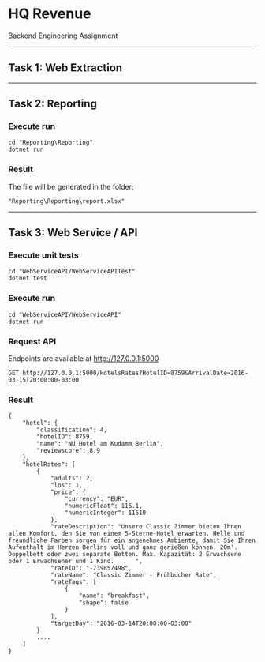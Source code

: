 # HQ Revenue

Backend Engineering Assignment

---

## Task 1: Web Extraction

---

## Task 2: Reporting

### Execute run

```
cd "Reporting\Reporting"
dotnet run
```

### Result
The file will be generated in the folder:
```
"Reporting\Reporting\report.xlsx"
```


---

## Task 3: Web Service / API

### Execute unit tests

```
cd "WebServiceAPI/WebServiceAPITest"
dotnet test
```

### Execute run

```
cd "WebServiceAPI/WebServiceAPI"
dotnet run
```

### Request API

Endpoints are available at http://127.0.0.1:5000

```
GET http://127.0.0.1:5000/HotelsRates?HotelID=8759&ArrivalDate=2016-03-15T20:00:00-03:00
```

### Result
```
{
    "hotel": {
        "classification": 4,
        "hotelID": 8759,
        "name": "NU Hotel am Kudamm Berlin",
        "reviewscore": 8.9
    },
    "hotelRates": [
        {
            "adults": 2,
            "los": 1,
            "price": {
                "currency": "EUR",
                "numericFloat": 116.1,
                "numericInteger": 11610
            },
            "rateDescription": "Unsere Classic Zimmer bieten Ihnen allen Komfort, den Sie von einem 5-Sterne-Hotel erwarten. Helle und freundliche Farben sorgen für ein angenehmes Ambiente, damit Sie Ihren Aufenthalt im Herzen Berlins voll und ganz genießen können. 20m². Doppelbett oder zwei separate Betten. Max. Kapazität: 2 Erwachsene oder 1 Erwachsener und 1 Kind.      ",
            "rateID": "-739857498",
            "rateName": "Classic Zimmer - Frühbucher Rate",
            "rateTags": [
                {
                    "name": "breakfast",
                    "shape": false
                }
            ],
            "targetDay": "2016-03-14T20:00:00-03:00"
        }
        ....
    ]
}
```
